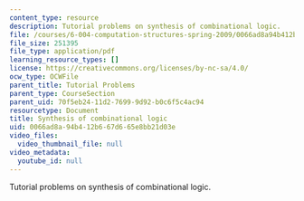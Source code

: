 ```yaml
---
content_type: resource
description: Tutorial problems on synthesis of combinational logic.
file: /courses/6-004-computation-structures-spring-2009/0066ad8a94b412b667d665e8bb21d03e_MIT6_004s09_tutor05.pdf
file_size: 251395
file_type: application/pdf
learning_resource_types: []
license: https://creativecommons.org/licenses/by-nc-sa/4.0/
ocw_type: OCWFile
parent_title: Tutorial Problems
parent_type: CourseSection
parent_uid: 70f5eb24-11d2-7699-9d92-b0c6f5c4ac94
resourcetype: Document
title: Synthesis of combinational logic
uid: 0066ad8a-94b4-12b6-67d6-65e8bb21d03e
video_files:
  video_thumbnail_file: null
video_metadata:
  youtube_id: null
---
```

Tutorial problems on synthesis of combinational logic.